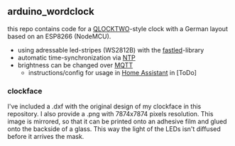 ## arduino_wordclock

this repo contains code for a [QLOCKTWO](https://qlocktwo.com/de/)-style clock with a German layout based on an ESP8266 (NodeMCU).

* using adressable led-stripes (WS2812B) with the [fastled](https://github.com/FastLED/FastLED)-library
* automatic time-synchronization via [NTP](https://github.com/arduino-libraries/NTPClient)
* brightness can be changed over [MQTT](https://github.com/knolleary/pubsubclient)
    * instructions/config for usage in [Home Assistant](https://www.home-assistant.io/) in [ToDo]

### clockface

I've included a .dxf with the original design of my clockface in this repository. I also provide a .png with 7874x7874 pixels resolution. This image is mirrored, so that it can be printed onto an adhesive film and glued onto the backside of a glass. This way the light of the LEDs isn't diffused before it arrives the mask. 